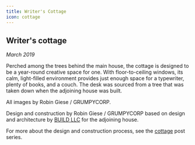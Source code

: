 ```yaml
---
title: Writer's Cottage
icon: cottage
---
```


<!-- Opener -->

<?# SimpleFigure src="cottage/IMG_3758.jpg" alt="Evening exterior with Felix" class="portfolio-w100" /?>

<!-- Intro -->

<div class="portfolio-sxs-container">
  <div class="portfolio-sxs-w50">

## Writer's cottage

  <div class="accent-mono">

_March 2019_

Perched among the trees behind the main house, the cottage is designed to be a year-round creative space for one.
With floor-to-ceiling windows, its calm, light-filled environment provides just enough space for a typewriter, plenty of books, and a couch.
The desk was sourced from a tree that was taken down when the adjoining house was built.

All images by Robin Giese / GRUMPYCORP.

  </div>
  </div>
  <?# SimpleFigure src="cottage/IMG_3892.jpg" alt="Exterior positioning relative to backyard" class="portfolio-sxs-w50" /?>
</div>

<!-- Interior shots -->

<div class="portfolio-sxs-container">
  <?# SimpleFigure src="cottage/IMG_3911.jpg" alt="Interior from front door" class="portfolio-sxs-w50" /?>
  <?# SimpleFigure src="cottage/IMG_3846.jpg" alt="Interior from opposite wall" class="portfolio-sxs-w50" /?>
  
  <?# SimpleFigure src="cottage/IMG_3889.jpg" alt="Exterior siting" class="portfolio-sxs-w50" /?>
  <?# SimpleFigure src="cottage/IMG_3904.jpg" alt="Exterior positioning relative to house" class="portfolio-sxs-w50" /?>

  <?# SimpleFigure src="cottage/IMG_4007.jpg" alt="Artsy light" class="portfolio-sxs-w50" /?>
  <?# SimpleFigure src="cottage/IMG_4026.jpg" alt="Looking up" class="portfolio-sxs-w50" /?>

  <?# SimpleFigure src="cottage/IMG_3962.jpg" alt="Trim detail" class="portfolio-sxs-w50" /?>
  <?# SimpleFigure src="cottage/IMG_3609.jpg" alt="Winter" class="portfolio-sxs-w50" /?>
</div>

<!-- Closing shots -->

<?# SimpleFigure src="cottage/IMG_3932.jpg" alt="Artsy desk+chair shot" class="portfolio-w100" /?>

<!-- Closing para -->

<div class="portfolio-sxs-container pt2">
  <div class="portfolio-sxs-w60 accent-mono pt4">

Design and construction by Robin Giese / GRUMPYCORP
based on design and architecture by [BUILD LLC](https://www.buildllc.com)
for the adjoining house.

For more about the design and construction process,
see the [<TagIcon className="h075" /> cottage](/tags/posts/cottage) post series.

  </div>
  <?# SimpleFigure src="cottage/autocad.png" alt="AutoCAD rendering" class="portfolio-sxs-w40" /?>
</div>
